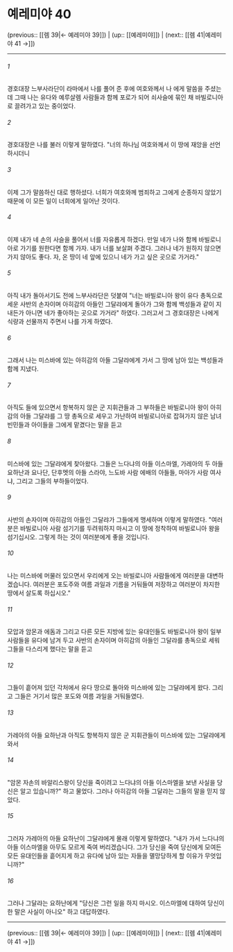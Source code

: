 # 예레미야 40

(previous:: [[렘 39|← 예레미야 39]]) | (up:: [[예레미야]]) | (next:: [[렘 41|예레미야 41 →]])

***




###### 1 

경호대장 느부사라단이 라마에서 나를 풀어 준 후에 여호와께서 나 에게 말씀을 주셨는데 그때 나는 유다와 예루살렘 사람들과 함께 포로가 되어 쇠사슬에 묶인 채 바빌로니아로 끌려가고 있는 중이었다. 



###### 2 

경호대장은 나를 불러 이렇게 말하였다. "너의 하나님 여호와께서 이 땅에 재앙을 선언하시더니 



###### 3 

이제 그가 말씀하신 대로 행하셨다. 너희가 여호와께 범죄하고 그에게 순종하지 않았기 때문에 이 모든 일이 너희에게 일어난 것이다. 



###### 4 

이제 내가 네 손의 사슬을 풀어서 너를 자유롭게 하겠다. 만일 네가 나와 함께 바빌로니아로 가기를 원한다면 함께 가자. 내가 너를 보살펴 주겠다. 그러나 네가 원하지 않으면 가지 않아도 좋다. 자, 온 땅이 네 앞에 있으니 네가 가고 싶은 곳으로 가거라." 



###### 5 

아직 내가 돌아서기도 전에 느부사라단은 덧붙여 "너는 바빌로니아 왕이 유다 총독으로 세운 사반의 손자이며 아히감의 아들인 그달랴에게 돌아가 그와 함께 백성들과 같이 지내든가 아니면 네가 좋아하는 곳으로 가거라" 하였다. 그러고서 그 경호대장은 나에게 식량과 선물까지 주면서 나를 가게 하였다. 



###### 6 

그래서 나는 미스바에 있는 아히감의 아들 그달랴에게 가서 그 땅에 남아 있는 백성들과 함께 지냈다. 



###### 7 

아직도 들에 있으면서 항복하지 않은 군 지휘관들과 그 부하들은 바빌로니아 왕이 아히감의 아들 그달랴를 그 땅 총독으로 세우고 가난하여 바빌로니아로 잡혀가지 않은 남녀 빈민들과 아이들을 그에게 맡겼다는 말을 듣고 



###### 8 

미스바에 있는 그달랴에게 찾아왔다. 그들은 느다냐의 아들 이스마엘, 가레아의 두 아들 요하난과 요나단, 단후멧의 아들 스라야, 느도바 사람 에배의 아들들, 마아가 사람 여사냐, 그리고 그들의 부하들이었다. 



###### 9 

사반의 손자이며 아히감의 아들인 그달랴가 그들에게 맹세하며 이렇게 말하였다. "여러분은 바빌로니아 사람 섬기기를 두려워하지 마시고 이 땅에 정착하여 바빌로니아 왕을 섬기십시오. 그렇게 하는 것이 여러분에게 좋을 것입니다. 



###### 10 

나는 미스바에 머물러 있으면서 우리에게 오는 바빌로니아 사람들에게 여러분을 대변하겠습니다. 여러분은 포도주와 여름 과일과 기름을 거둬들여 저장하고 여러분이 차지한 땅에서 살도록 하십시오." 



###### 11 

모압과 암몬과 에돔과 그리고 다른 모든 지방에 있는 유대인들도 바빌로니아 왕이 일부 사람들을 유다에 남겨 두고 사반의 손자이며 아히감의 아들인 그달랴를 총독으로 세워 그들을 다스리게 했다는 말을 듣고 



###### 12 

그들이 흩어져 있던 각처에서 유다 땅으로 돌아와 미스바에 있는 그달랴에게 왔다. 그리고 그들은 거기서 많은 포도와 여름 과일을 거둬들였다. 



###### 13 

가레아의 아들 요하난과 아직도 항복하지 않은 군 지휘관들이 미스바에 있는 그달랴에게 와서 



###### 14 

"암몬 자손의 바알리스왕이 당신을 죽이려고 느다냐의 아들 이스마엘을 보낸 사실을 당신은 알고 있습니까?" 하고 물었다. 그러나 아히감의 아들 그달랴는 그들의 말을 믿지 않았다. 



###### 15 

그러자 가레아의 아들 요하난이 그달랴에게 몰래 이렇게 말하였다. "내가 가서 느다냐의 아들 이스마엘을 아무도 모르게 죽여 버리겠습니다. 그가 당신을 죽여 당신에게 모여든 모든 유대인들을 흩어지게 하고 유다에 남아 있는 자들을 멸망당하게 할 이유가 무엇입니까?" 



###### 16 

그러나 그달랴는 요하난에게 "당신은 그런 일을 하지 마시오. 이스마엘에 대하여 당신이 한 말은 사실이 아니오" 하고 대답하였다.

***

(previous:: [[렘 39|← 예레미야 39]]) | (up:: [[예레미야]]) | (next:: [[렘 41|예레미야 41 →]])
